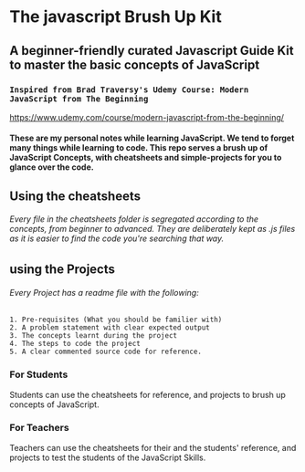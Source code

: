 # The javascript Brush Up Kit

## A beginner-friendly curated Javascript Guide Kit to master the basic concepts of JavaScript

### `Inspired from Brad Traversy's Udemy Course: Modern JavaScript from The Beginning`

https://www.udemy.com/course/modern-javascript-from-the-beginning/

#### These are my personal notes while learning JavaScript. We tend to forget many things while learning to code. This repo serves a brush up of JavaScript Concepts, with cheatsheets and simple-projects for you to glance over the code.

## Using the cheatsheets

###### Every file in the cheatsheets folder is segregated according to the concepts, from beginner to advanced. They are deliberately kept as .js files as it is easier to find the code you're searching that way.

## using the Projects

###### Every Project has a readme file with the following:
    1. Pre-requisites (What you should be familier with)
    2. A problem statement with clear expected output
    3. The concepts learnt during the project
    4. The steps to code the project
    5. A clear commented source code for reference.

### For Students

Students can use the cheatsheets for reference, and projects to brush up concepts of JavaScript.

### For Teachers

Teachers can use the cheatsheets for their and the students' reference, and projects to test the students of the JavaScript Skills.